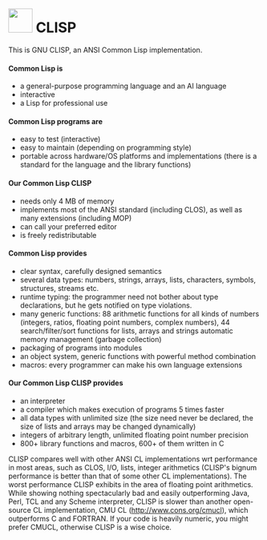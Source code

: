 # <img src="https://cdn.rawgit.com/brunoyb/chocolatey-packages/8a54ae7d3c3c6f99cc2df38499968b5830a29353/_personal/clisp/icon.png" width="48" height="48" /> CLISP


This is GNU CLISP, an ANSI Common Lisp implementation.

#### Common Lisp is

* a general-purpose programming language and an AI language
* interactive
* a Lisp for professional use

#### Common Lisp programs are

* easy to test (interactive)
* easy to maintain (depending on programming style)
* portable across hardware/OS platforms and implementations (there is a standard for the language and the library functions)

#### Our Common Lisp CLISP

* needs only 4 MB of memory
* implements most of the ANSI standard (including CLOS), as well as many extensions (including MOP)
* can call your preferred editor
* is freely redistributable

#### Common Lisp provides

* clear syntax, carefully designed semantics
* several data types: numbers, strings, arrays, lists, characters, symbols, structures, streams etc.
* runtime typing: the programmer need not bother about type declarations, but he gets notified on type violations.
* many generic functions: 88 arithmetic functions for all kinds of numbers (integers, ratios, floating point numbers, complex numbers), 44 search/filter/sort functions for lists, arrays and strings automatic memory management (garbage collection)
* packaging of programs into modules
* an object system, generic functions with powerful method combination
* macros: every programmer can make his own language extensions

#### Our Common Lisp CLISP provides

* an interpreter
* a compiler which makes execution of programs 5 times faster
* all data types with unlimited size (the size need never be declared, the size of lists and arrays may be changed dynamically)
* integers of arbitrary length, unlimited floating point number precision
* 800+ library functions and macros, 600+ of them written in C

CLISP compares well with other ANSI CL implementations wrt performance in most areas, such as CLOS, I/O, lists, integer arithmetics (CLISP's bignum performance is better than that of some other CL implementations). The worst performance CLISP exhibits in the area of floating point arithmetics. While showing nothing spectacularly bad and easily outperforming Java, Perl, TCL and any Scheme interpreter, CLISP is slower than another open-source CL implementation, CMU CL (http://www.cons.org/cmucl), which outperforms C and FORTRAN. If your code is heavily numeric, you might prefer CMUCL, otherwise CLISP is a wise choice.
